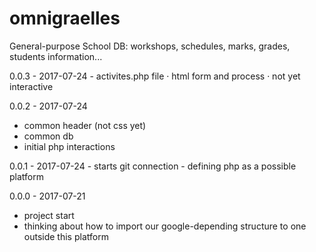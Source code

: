 # omnigraelles
General-purpose School DB: workshops, schedules, marks, grades, students information...

0.0.3 - 2017-07-24
    - activites.php file
        · html form and process
        · not yet interactive

0.0.2 - 2017-07-24
  - common header (not css yet)
  - common db
  - initial php interactions

0.0.1 - 2017-07-24
	- starts git connection
	- defining php as a possible platform

0.0.0 - 2017-07-21
  - project start
  - thinking about how to import our google-depending structure to one outside this platform
